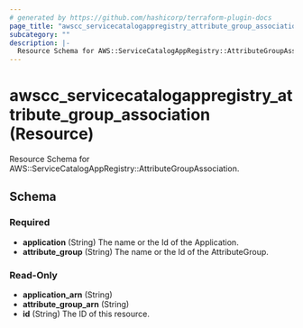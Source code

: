 ```yaml
---
# generated by https://github.com/hashicorp/terraform-plugin-docs
page_title: "awscc_servicecatalogappregistry_attribute_group_association Resource - terraform-provider-awscc"
subcategory: ""
description: |-
  Resource Schema for AWS::ServiceCatalogAppRegistry::AttributeGroupAssociation.
---
```


# awscc_servicecatalogappregistry_attribute_group_association (Resource)

Resource Schema for AWS::ServiceCatalogAppRegistry::AttributeGroupAssociation.



<!-- schema generated by tfplugindocs -->
## Schema

### Required

- **application** (String) The name or the Id of the Application.
- **attribute_group** (String) The name or the Id of the AttributeGroup.

### Read-Only

- **application_arn** (String)
- **attribute_group_arn** (String)
- **id** (String) The ID of this resource.


